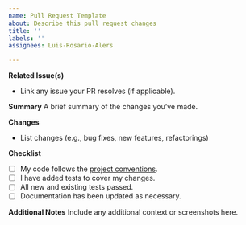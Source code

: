 ```yaml
---
name: Pull Request Template
about: Describe this pull request changes
title: ''
labels: ''
assignees: Luis-Rosario-Alers

---
```


<!-- 
  Please ensure your PR title starts with the appropriate Gitmoji:
  - [✨ Feature]: For new features
  - [🐛 Fix]: For bug fixes
  - [♻️ Refactor]: For code refactoring
  - [📝 Docs]: For documentation updates
  Example: "[✨ Feature] Add new user authentication flow"
-->

**Related Issue(s)**
- Link any issue your PR resolves (if applicable).

**Summary**
A brief summary of the changes you’ve made.

**Changes**
- List changes (e.g., bug fixes, new features, refactorings)

**Checklist**
- [ ] My code follows the [project conventions](docs/DEVELOPER.md).
- [ ] I have added tests to cover my changes.
- [ ] All new and existing tests passed.
- [ ] Documentation has been updated as necessary.

**Additional Notes**
Include any additional context or screenshots here.

